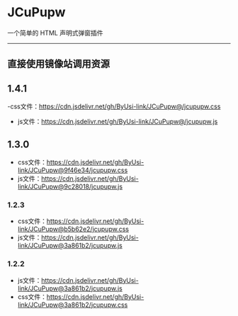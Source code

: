 # JCuPupw
一个简单的 HTML 声明式弹窗插件

---

## 直接使用镜像站调用资源

## 1.4.1
-css文件：<https://cdn.jsdelivr.net/gh/ByUsi-link/JCuPupw@/jcupupw.css>
- js文件：<https://cdn.jsdelivr.net/gh/ByUsi-link/JCuPupw@/jcupupw.js>

## 1.3.0
- css文件：<https://cdn.jsdelivr.net/gh/ByUsi-link/JCuPupw@9f46e34/jcupupw.css>
- js文件：<https://cdn.jsdelivr.net/gh/ByUsi-link/JCuPupw@9c28018/jcupupw.js>

### 1.2.3
- css文件：<https://cdn.jsdelivr.net/gh/ByUsi-link/JCuPupw@b5b62e2/jcupupw.css>
- js文件：<https://cdn.jsdelivr.net/gh/ByUsi-link/JCuPupw@3a861b2/jcupupw.js>

### 1.2.2
- js文件：<https://cdn.jsdelivr.net/gh/ByUsi-link/JCuPupw@3a861b2/jcupupw.js>
- css文件：<https://cdn.jsdelivr.net/gh/ByUsi-link/JCuPupw@3a861b2/jcupupw.css>
